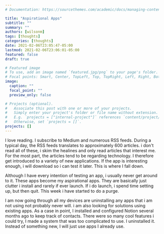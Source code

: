 ```yaml
---
# Documentation: https://sourcethemes.com/academic/docs/managing-content/

title: "Aspirational Apps"
subtitle: ""
summary: ""
authors: [wilsonm]
tags: [thoughts]
categories: [thoughts]
date: 2021-02-06T23:05:47-05:00
lastmod: 2021-02-06T23:06:01-05:00
featured: false
draft: true

# Featured image
# To use, add an image named `featured.jpg/png` to your page's folder.
# Focal points: Smart, Center, TopLeft, Top, TopRight, Left, Right, BottomLeft, Bottom, BottomRight.
image:
  caption: ""
  focal_point: ""
  preview_only: false

# Projects (optional).
#   Associate this post with one or more of your projects.
#   Simply enter your project's folder or file name without extension.
#   E.g. `projects = ["internal-project"]` references `content/project/deep-learning/index.md`.
#   Otherwise, set `projects = []`.
projects: []
---
```


I love reading. I subscribe to Medium and numerous RSS feeds. During a typical day, the RSS feeds translates to approximately 600 articles. i don't read all of these, i skim the healines and only read articles that interest me. For the most part, the articles tend to be regarding technology. I therefore get introduced to a variety of new applications. If the app is interesting enough, i will download so i can test it later. This is where I fall down. 

Although I have every intention of testing an app, i usually never get around to it. These apps become my aspirational apps. They are basically just clutter i install and rarely if ever launch. If i do launch, i spend time setting up, but then quit. This week i have started to do a purge. 

I am now going through all my devices are uninstalling any apps that i am not using not probably never will. i am also looking for solutions using existing apps. As a case in point, I installed and configured Notion several months ago to keep track of contacts. There were so many cool features i could try, I made a system that was too complicated to use. I uninstalled it. Instead of something new, I will just use apps I already use. 
